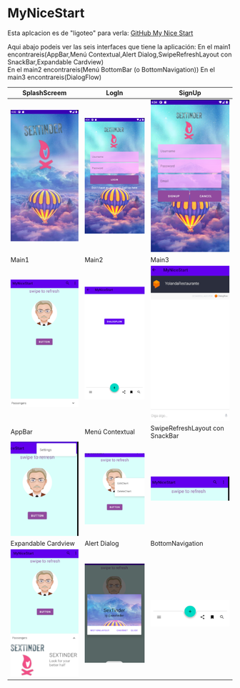 # MyNiceStart
Esta aplcacion es de "ligoteo" para verla:
[GitHub My Nice Start](https://github.com/Alvaro230/MyNiceStart)

Aqui abajo podeis ver las seis interfaces que tiene la aplicación:
En el main1 encontrareis(AppBar,Menú Contextual,Alert Dialog,SwipeRefreshLayout con SnackBar,Expandable Cardview)<br>
En el main2 encontrareis(Menú BottomBar (o BottomNavigation))
En el main3 encontrareis(DialogFlow)

SplashScreem | LogIn | SignUp
------ | ------ | ------
![](app/img/Splah.PNG) | ![](app/img/LogIn.PNG) | ![](app/img/SignUp.PNG)
 Main1 | Main2 | Main3
 ![](app/img/Main1.PNG) | ![](app/img/Main2.PNG) | ![](app/img/Main3.PNG)
  AppBar | Menú Contextual | SwipeRefreshLayout con SnackBar
  ![](app/img/AppBar.PNG) | ![](app/img/Contextual.PNG) | ![](app/img/Swipe.PNG)
   Expandable Cardview | Alert Dialog | BottomNavigation
   ![](app/img/Expandible.PNG) | ![](app/img/Alert.PNG) | ![](app/img/Navegation.PNG)
